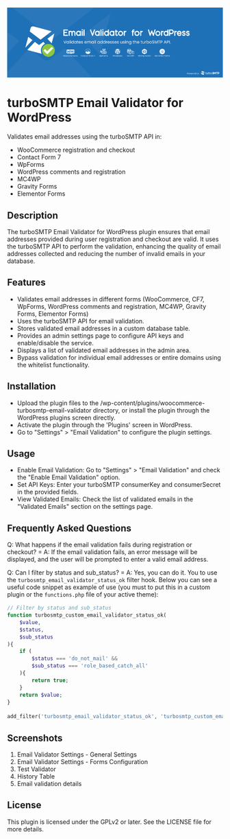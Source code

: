 <div align="center">

[![turboSMTP](https://raw.githubusercontent.com/debba/turbosmtp-email-validator-for-woocommerce/master/.wordpress-org/assets/banner-772x250.png)
](https://www.serversmtp.com)

</div>

# turboSMTP Email Validator for WordPress

Validates email addresses using the turboSMTP API in:
- WooCommerce registration and checkout 
- Contact Form 7
- WpForms
- WordPress comments and registration
- MC4WP
- Gravity Forms
- Elementor Forms

## Description

The turboSMTP Email Validator for WordPress plugin ensures that email addresses provided during user registration and checkout are valid. It uses the turboSMTP API to perform the validation, enhancing the quality of email addresses collected and reducing the number of invalid emails in your database.

## Features

- Validates email addresses in different forms (WooCommerce, CF7, WpForms, WordPress comments and registration, MC4WP, Gravity Forms, Elementor Forms)
- Uses the turboSMTP API for email validation.
- Stores validated email addresses in a custom database table.
- Provides an admin settings page to configure API keys and enable/disable the service.
- Displays a list of validated email addresses in the admin area.
- Bypass validation for individual email addresses or entire domains using the whitelist functionality.

## Installation

- Upload the plugin files to the /wp-content/plugins/woocommerce-turbosmtp-email-validator directory, or install the plugin through the WordPress plugins screen directly.
- Activate the plugin through the 'Plugins' screen in WordPress.
- Go to "Settings" > "Email Validation" to configure the plugin settings.

## Usage

- Enable Email Validation: Go to "Settings" > "Email Validation" and check the "Enable Email Validation" option.
- Set API Keys: Enter your turboSMTP consumerKey and consumerSecret in the provided fields.
- View Validated Emails: Check the list of validated emails in the "Validated Emails" section on the settings page.

## Frequently Asked Questions 

Q: What happens if the email validation fails during registration or checkout? =
A: If the email validation fails, an error message will be displayed, and the user will be prompted to enter a valid email address.

Q: Can I filter by status and sub_status? =
A: Yes, you can do it. You to use the <code>turbosmtp_email_validator_status_ok</code> filter hook. Below you can see a useful code snippet as example of use (you must to put this in a custom plugin or the <code>functions.php</code> file of your active theme):

```php
// Filter by status and sub_status
function turbosmtp_custom_email_validator_status_ok(
	$value,
	$status,
	$sub_status
){
	if (
		$status === 'do_not_mail' &&
		$sub_status === 'role_based_catch_all'
	){
		return true;
	}
	return $value;
}

add_filter('turbosmtp_email_validator_status_ok', 'turbosmtp_custom_email_validator_status_ok',10, 3);

```

## Screenshots

1. Email Validator Settings - General Settings
2. Email Validator Settings - Forms Configuration
3. Test Validator
4. History Table
5. Email validation details


## License

This plugin is licensed under the GPLv2 or later. See the LICENSE file for more details.

